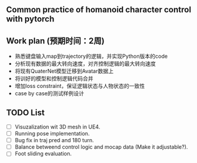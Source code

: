 ## Common practice of homanoid character control with pytorch

## Work plan (预期时间：2周)
- 熟悉键盘输入map到trajectory的逻辑，并实现Python版本的code
- 分析现有数据的最大转向速度，对齐控制逻辑的最大转向速度
- 将现有QuaterNet模型迁移到Avatar数据上
- 将训好的模型和控制逻辑代码合并
- 增加loss constraint，保证逻辑状态与人物状态的一致性
- case by case的测试样例设计

## TODO List

- [ ] Visuzalization wit 3D mesh in UE4.
- [ ] Running pose implementation.
- [ ] Bug fix in traj pred and 180 turn.
- [ ] Balance betweend control logic and mocap data (Make it adjustable?).
- [ ] Foot sliding evaluation.
